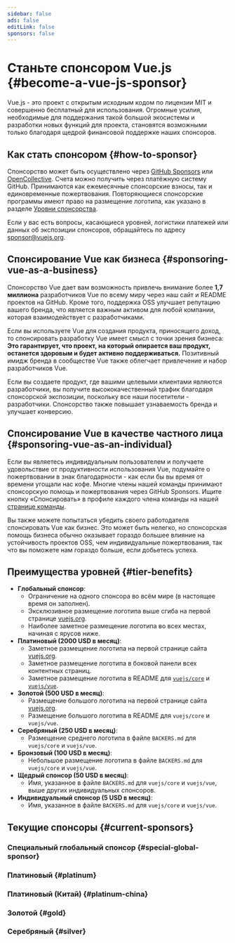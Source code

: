 ```yaml
---
sidebar: false
ads: false
editLink: false
sponsors: false
---
```


<script setup>
import SponsorsGroup from '@theme/components/SponsorsGroup.vue'
</script>

# Станьте спонсором Vue.js {#become-a-vue-js-sponsor}

Vue.js - это проект с открытым исходным кодом по лицензии MIT и совершенно бесплатный для использования.
Огромные усилия, необходимые для поддержания такой большой экосистемы и разработки новых функций для проекта, становятся возможными только благодаря щедрой финансовой поддержке наших спонсоров.

## Как стать спонсором {#how-to-sponsor}

Спонсорство может быть осуществлено через [GitHub Sponsors](https://github.com/sponsors/yyx990803) или [OpenCollective](https://opencollective.com/vuejs). Счета можно получить через платёжную систему GitHub. Принимаются как ежемесячные спонсорские взносы, так и единовременные пожертвования. Повторяющиеся спонсорские программы имеют право на размещение логотипа, как указано в разделе [Уровни спонсорства](#tier-benefits).

Если у вас есть вопросы, касающиеся уровней, логистики платежей или данных об экспозиции спонсоров, обращайтесь по адресу [sponsor@vuejs.org](mailto:sponsor@vuejs.org).

## Спонсирование Vue как бизнеса {#sponsoring-vue-as-a-business}

Спонсорство Vue дает вам возможность привлечь внимание более **1,7 миллиона** разработчиков Vue по всему миру через наш сайт и README проектов на GitHub. Кроме того, поддержка OSS улучшает репутацию вашего бренда, что является важным активом для любой компании, которая взаимодействует с разработчиками.

Если вы используете Vue для создания продукта, приносящего доход, то спонсировать разработку Vue имеет смысл с точки зрения бизнеса: **Это гарантирует, что проект, на который опирается ваш продукт, останется здоровым и будет активно поддерживаться.** Позитивный имидж бренда в сообществе Vue также облегчает привлечение и набор разработчиков Vue.

Если вы создаете продукт, где вашими целевыми клиентами являются разработчики, вы получите высококачественный трафик благодаря спонсорской экспозиции, поскольку все наши посетители - разработчики. Спонсорство также повышает узнаваемость бренда и улучшает конверсию.

## Спонсирование Vue в качестве частного лица {#sponsoring-vue-as-an-individual}

Если вы являетесь индивидуальным пользователем и получаете удовольствие от продуктивности использования Vue, подумайте о пожертвовании в знак благодарности - как если бы вы время от времени угощали нас кофе. Многие члены нашей команды принимают спонсорскую помощь и пожертвования через GitHub Sponsors. Ищите кнопку «Спонсировать» в профиле каждого члена команды на нашей [странице команды](/about/team).

Вы также можете попытаться убедить своего работодателя спонсировать Vue как бизнес. Это может быть нелегко, но спонсорская помощь бизнеса обычно оказывает гораздо большее влияние на устойчивость проектов OSS, чем индивидуальные пожертвования, так что вы поможете нам гораздо больше, если добьетесь успеха.

## Преимущества уровней {#tier-benefits}

- **Глобальный спонсор**:
  - Ограничение на одного спонсора во всём мире (в настоящее время он заполнен).
  - Эксклюзивное размещение логотипа выше сгиба на первой странице [vuejs.org](/).
  - Наиболее заметное размещение логотипа во всех местах, начиная с ярусов ниже.
- **Платиновый (2000 USD в месяц)**:
  - Заметное размещение логотипа на первой странице сайта [vuejs.org](/).
  - Заметное размещение логотипа в боковой панели всех контентных страниц.
  - Заметное размещение логотипа в README для [`vuejs/core`](https://github.com/vuejs/core) и [`vuejs/vue`](https://github.com/vuejs/core).
- **Золотой (500 USD в месяц)**:
  - Размещение большого логотипа на первой странице сайта [vuejs.org](/).
  - Размещение большого логотипа в README для `vuejs/core` и `vuejs/vue`.
- **Серебряный (250 USD в месяц)**:
  - Размещение среднего логотипа в файле `BACKERS.md` для `vuejs/core` и `vuejs/vue`.
- **Бронзовый (100 USD в месяц)**:
  - Небольшое размещение логотипа в файле `BACKERS.md` для `vuejs/core` и `vuejs/vue`.
- **Щедрый спонсор (50 USD в месяц)**:
  - Имя, указанное в файле `BACKERS.md` для `vuejs/core` и `vuejs/vue`, выше других индивидуальных спонсоров.
- **Индивидуальный спонсор (5 USD в месяц)**:
  - Имя, указанное в файле `BACKERS.md` для `vuejs/core` и `vuejs/vue`.

## Текущие спонсоры {#current-sponsors}

### Специальный глобальный спонсор {#special-global-sponsor}

<SponsorsGroup tier="special" placement="page" />

### Платиновый {#platinum}

<SponsorsGroup tier="platinum" placement="page" />

### Платиновый (Китай) {#platinum-china}

<SponsorsGroup tier="platinum_china" placement="page" />

### Золотой {#gold}

<SponsorsGroup tier="gold" placement="page" />

### Серебряный {#silver}

<SponsorsGroup tier="silver" placement="page" />
